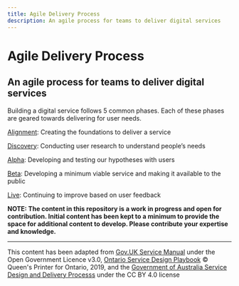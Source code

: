 ```yaml
---
title: Agile Delivery Process
description: An agile process for teams to deliver digital services
---
```


# Agile Delivery Process
## An agile process for teams to deliver digital services

Building a digital service follows 5 common phases. Each of these phases are geared towards delivering for user needs.

[Alignment](../Alignment): Creating the foundations to deliver a service

[Discovery](../Discovery): Conducting user research to understand people’s needs

[Alpha](../Alpha): Developing and testing our hypotheses with users

[Beta](../Beta): Developing a minimum viable service and making it available to the public

[Live](../Live): Continuing to improve based on user feedback


**NOTE: The content in this repository is a work in progress and open for contribution. Initial content has been kept to a minimum to provide the space for additional content to develop. Please contribute your expertise and knowledge.**


-----
This content has been adapted from [Gov.UK Service Manual](https://www.gov.uk/service-manual/agile-delivery) under the Open Government Licence v3.0, [Ontario Service Design Playbook](https://www.ontario.ca/page/service-design-playbook) © Queen's Printer for Ontario, 2019, and the [Government of Australia Service Design and Delivery Processs](https://guides.service.gov.au/topics/service-design-delivery-process/) under the CC BY 4.0 license



